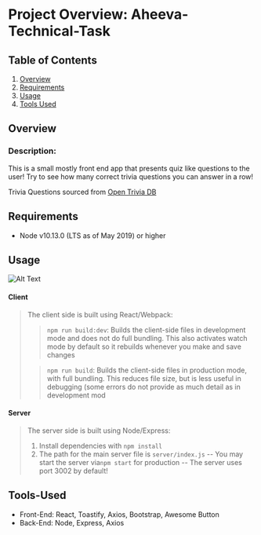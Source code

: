 # Project Overview: Aheeva-Technical-Task

## Table of Contents

1. [Overview](#overview)
1. [Requirements](#requirements)
1. [Usage](#usage)
1. [Tools Used](#tools-used)

## Overview

### Description:

This is a small mostly front end app that presents quiz like questions to the user!
Try to see how many correct trivia questions you can answer in a row!

Trivia Questions sourced from [Open Trivia DB](https://opentdb.com/api_config.php)

## Requirements

- Node v10.13.0 (LTS as of May 2019) or higher

## Usage

![Alt Text](https://gifyu.com/image/aecl)

#### Client

> The client side is built using React/Webpack:
>
> > `npm run build:dev`: Builds the client-side files in development mode and does not do full bundling. This also activates watch mode by default so it rebuilds whenever you make and save changes
>
> > `npm run build`: Builds the client-side files in production mode, with full bundling. This reduces file size, but is less useful in debugging (some errors do not provide as much detail as in development mod

#### Server

> The server side is built using Node/Express:
>
> 1. Install dependencies with `npm install`
> 2. The path for the main server file is `server/index.js`
>    -- You may start the server via`npm start` for production
>    -- The server uses port 3002 by default!

## Tools-Used

- Front-End: React, Toastify, Axios, Bootstrap, Awesome Button
- Back-End: Node, Express, Axios
